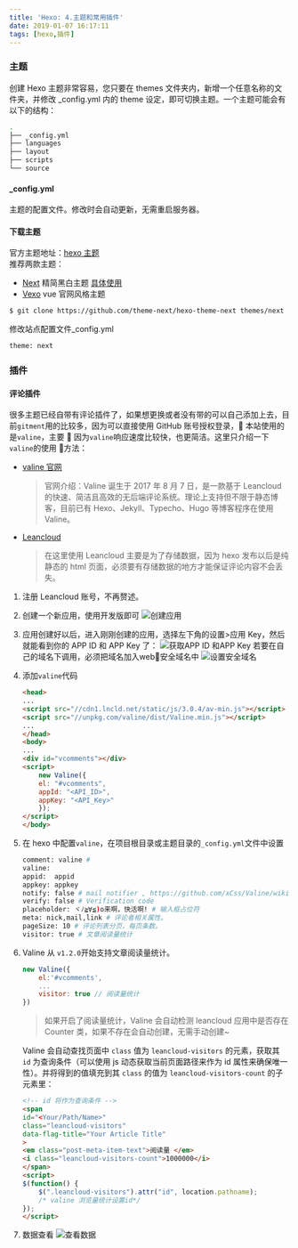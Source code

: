 ```yaml
---
title: 'Hexo: 4.主题和常用插件'
date: 2019-01-07 16:17:11
tags: [hexo,插件]
---
```


### 主题

创建 Hexo 主题非常容易，您只要在 themes 文件夹内，新增一个任意名称的文件夹，并修改 \_config.yml 内的 theme 设定，即可切换主题。一个主题可能会有以下的结构：

```bash
.
├── _config.yml
├── languages
├── layout
├── scripts
└── source
```

#### \_config.yml

主题的配置文件。修改时会自动更新，无需重启服务器。

#### 下载主题

官方主题地址：[hexo 主题](https://hexo.io/themes/)  
推荐两款主题：

- [Next](https://github.com/theme-next/hexo-theme-next) 精简黑白主题 [具体使用](https://blog.csdn.net/qq_32454537/article/details/79482896)
- [Vexo](https://github.com/theme-next/hexo-theme-next) vue 官网风格主题

```bash
$ git clone https://github.com/theme-next/hexo-theme-next themes/next
```

修改站点配置文件\_config.yml

```bash
theme: next
```

### 插件

#### 评论插件

很多主题已经自带有评论插件了，如果想更换或者没有带的可以自己添加上去，目前`gitment`用的比较多，因为可以直接使用 GitHub 账号授权登录， 本站使用的是`valine`，主要  因为`valine`响应速度比较快，也更简洁。这里只介绍一下`valine`的使用  方法：

- [valine 官网](https://valine.js.org)
  > 官网介绍：Valine 诞生于 2017 年 8 月 7 日，是一款基于 Leancloud 的快速、简洁且高效的无后端评论系统。理论上支持但不限于静态博客，目前已有 Hexo、Jekyll、Typecho、Hugo 等博客程序在使用 Valine。
- [Leancloud](https://leancloud.cn)
  > 在这里使用 Leancloud 主要是为了存储数据，因为 hexo 发布以后是纯静态的 html 页面，必须要有存储数据的地方才能保证评论内容不会丢失。

1. 注册 Leancloud 账号，不再赘述。
2. 创建一个新应用，使用开发版即可
   ![创建应用](/images/hexo01.png)
3. 应用创建好以后，进入刚刚创建的应用，选择左下角的设置>应用 Key，然后就能看到你的 APP ID 和 APP Key 了：
   ![获取APP ID 和APP Key](/images/hexo02.png)
   若要在自己的域名下调用，必须把域名加入web安全域名中
   ![设置安全域名](/images/hexo04.jpg)
4. 添加`valine`代码
    ```html
    <head>
    ...
    <script src="//cdn1.lncld.net/static/js/3.0.4/av-min.js"></script>
    <script src="//unpkg.com/valine/dist/Valine.min.js"></script>
    ...
    </head>
    <body>
    ...
    <div id="vcomments"></div>
    <script>
        new Valine({
        el: "#vcomments",
        appId: "<API_ID>",
        appKey: "<API_Key>"
        });
    </script>
    </body>
    ```
5. 在 hexo 中配置`valine`，在项目根目录或主题目录的`_config.yml`文件中设置
    ```bash
    comment: valine #
    valine:
    appid:  appid
    appkey: appkey
    notify: false # mail notifier , https://github.com/xCss/Valine/wiki
    verify: false # Verification code
    placeholder: ヾﾉ≧∀≦)o来啊，快活啊! # 输入框占位符
    meta: nick,mail,link # 评论者相关属性。
    pageSize: 10 # 评论列表分页，每页条数。
    visitor: true # 文章阅读量统计
    ```

6. Valine 从 `v1.2.0`开始支持文章阅读量统计。
    ```js
    new Valine({
        el:'#vcomments',
        ...
        visitor: true // 阅读量统计
    })
    ```

    > 如果开启了阅读量统计，Valine 会自动检测 leancloud 应用中是否存在 Counter 类，如果不存在会自动创建，无需手动创建~

    Valine 会自动查找页面中 `class` 值为 `leancloud-visitors` 的元素，获取其 `id` 为查询条件（可以使用 js 动态获取当前页面路径来作为 id 属性来确保唯一性）。并将得到的值填充到其 `class` 的值为 `leancloud-visitors-count` 的子元素里：

    ```html
    <!-- id 将作为查询条件 -->
    <span
    id="<Your/Path/Name>"
    class="leancloud-visitors"
    data-flag-title="Your Article Title"
    >
    <em class="post-meta-item-text">阅读量 </em>
    <i class="leancloud-visitors-count">1000000</i>
    </span>
    <script>
    $(function() {
        $(".leancloud-visitors").attr("id", location.pathname); 
        /* valine 浏览量统计设置id*/
    });
    </script>
    ```
7. 数据查看
    ![查看数据](/images/hexo03.jpg)